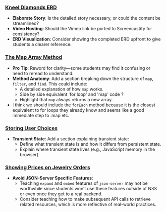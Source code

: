 ### [Kneel Diamonds ERD](https://github.com/nashville-software-school/client-side-mastery/blob/master/book-5-kneel-diamonds/chapters/KD_ERD.md)

- **Elaborate Story**: Is the detailed story necessary, or could the content be streamlined?
- **Video Hosting**: Should the Vimeo link be ported to Screencastify for consistency?
- **ERD Visualization**: Consider showing the completed ERD upfront to give students a clearer reference.
### [The Map Array Method](https://github.com/nashville-software-school/client-side-mastery/blob/master/book-5-kneel-diamonds/chapters/KD_MAP_METHOD_INTRO.md#the-map-array-method)

- **Pro Tip**: Reword for clarity—some students may find it confusing or need to reread to understand.
- **Method Anatomy**: Add a section breaking down the structure of `map`, `filter`, and `find`. This could include:
    - A detailed explanation of how `map` works.
    - Side by side equivalent 'for loop' and 'map' code ?
    - Highlight that `map` always returns a new array.
- I think we should include the `forEach` method because it is the closest equivalent to for loops they already know and seems like a good immediate step to .map etc.
### [Storing User Choices](https://github.com/nashville-software-school/client-side-mastery/blob/master/book-5-kneel-diamonds/chapters/KD_CHANGE_EVENTS.md#storing-user-choices)

- **Transient State**: Add a section explaining transient state:
    - Define what transient state is and how it differs from persistent state.
    - Explain where transient state lives (e.g., JavaScript memory in the browser).
### [Showing Prices on Jewelry Orders](https://github.com/nashville-software-school/client-side-mastery/blob/master/book-5-kneel-diamonds/chapters/KD_ORDER_PRICE.md#showing-prices-on-jewelry-orders)

- **Avoid JSON-Server Specific Features**:
    - Teaching `expand` and `embed` features of `json-server` may not be worthwhile since students won’t use these features outside of NSS or even once they get to a real backend.
    - Consider teaching how to make subsequent API calls to retrieve related resources, which is more reflective of real-world practices.